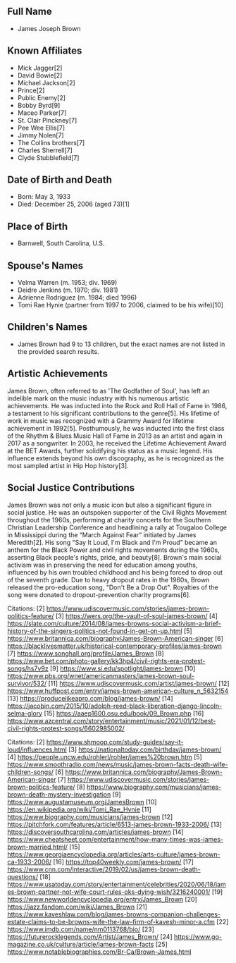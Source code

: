 ## Full Name
- James Joseph Brown

## Known Affiliates
- Mick Jagger[2]
- David Bowie[2]
- Michael Jackson[2]
- Prince[2]
- Public Enemy[2]
- Bobby Byrd[9]
- Maceo Parker[7]
- St. Clair Pinckney[7]
- Pee Wee Ellis[7]
- Jimmy Nolen[7]
- The Collins brothers[7]
- Charles Sherrell[7]
- Clyde Stubblefield[7]

## Date of Birth and Death
- Born: May 3, 1933
- Died: December 25, 2006 (aged 73)[1]

## Place of Birth
- Barnwell, South Carolina, U.S.

## Spouse's Names
- Velma Warren (m. 1953; div. 1969)
- Deidre Jenkins (m. 1970; div. 1981)
- Adrienne Rodriguez (m. 1984; died 1996)
- Tomi Rae Hynie (partner from 1997 to 2006, claimed to be his wife)[10]

## Children's Names
- James Brown had 9 to 13 children, but the exact names are not listed in the provided search results.

## Artistic Achievements

James Brown, often referred to as 'The Godfather of Soul', has left an indelible mark on the music industry with his numerous artistic achievements. He was inducted into the Rock and Roll Hall of Fame in 1986, a testament to his significant contributions to the genre[5]. His lifetime of work in music was recognized with a Grammy Award for lifetime achievement in 1992[5]. Posthumously, he was inducted into the first class of the Rhythm & Blues Music Hall of Fame in 2013 as an artist and again in 2017 as a songwriter. In 2003, he received the Lifetime Achievement Award at the BET Awards, further solidifying his status as a music legend. His influence extends beyond his own discography, as he is recognized as the most sampled artist in Hip Hop history[3].

## Social Justice Contributions

James Brown was not only a music icon but also a significant figure in social justice. He was an outspoken supporter of the Civil Rights Movement throughout the 1960s, performing at charity concerts for the Southern Christian Leadership Conference and headlining a rally at Tougaloo College in Mississippi during the “March Against Fear” initiated by James Meredith[2]. His song "Say It Loud, I'm Black and I'm Proud" became an anthem for the Black Power and civil rights movements during the 1960s, asserting Black people's rights, pride, and beauty[8]. Brown's main social activism was in preserving the need for education among youths, influenced by his own troubled childhood and his being forced to drop out of the seventh grade. Due to heavy dropout rates in the 1960s, Brown released the pro-education song, "Don't Be a Drop Out". Royalties of the song were donated to dropout-prevention charity programs[6].

Citations:
[2] https://www.udiscovermusic.com/stories/james-brown-politics-feature/
[3] https://wers.org/the-vault-of-soul-james-brown/
[4] https://slate.com/culture/2014/08/james-browns-social-activism-a-brief-history-of-the-singers-politics-not-found-in-get-on-up.html
[5] https://www.britannica.com/biography/James-Brown-American-singer
[6] https://blacklivesmatter.uk/historical-contemporary-profiles/james-brown
[7] https://www.songhall.org/profile/James_Brown
[8] https://www.bet.com/photo-gallery/kk3hp4/civil-rights-era-protest-songs/hs7v9z
[9] https://www.si.edu/spotlight/james-brown
[10] https://www.pbs.org/wnet/americanmasters/james-brown-soul-survivor/532/
[11] https://www.udiscovermusic.com/artist/james-brown/
[12] https://www.huffpost.com/entry/james-brown-american-culture_n_5632154
[13] https://producelikeapro.com/blog/james-brown/
[14] https://jacobin.com/2015/10/adolph-reed-black-liberation-django-lincoln-selma-glory
[15] https://aaep1600.osu.edu/book/09_Brown.php
[16] https://www.azcentral.com/story/entertainment/music/2021/01/12/best-civil-rights-protest-songs/6602985002/

Citations:
[2] https://www.shmoop.com/study-guides/say-it-loud/influences.html
[3] https://nationaltoday.com/birthday/james-brown/
[4] https://people.uncw.edu/rohlerl/rohler/james%20brown.htm
[5] https://www.smoothradio.com/news/music/james-brown-facts-death-wife-children-songs/
[6] https://www.britannica.com/biography/James-Brown-American-singer
[7] https://www.udiscovermusic.com/stories/james-brown-politics-feature/
[8] https://www.biography.com/musicians/james-brown-death-mystery-investigation
[9] https://www.augustamuseum.org/JamesBrown
[10] https://en.wikipedia.org/wiki/Tomi_Rae_Hynie
[11] https://www.biography.com/musicians/james-brown
[12] https://pitchfork.com/features/article/6513-james-brown-1933-2006/
[13] https://discoversouthcarolina.com/articles/james-brown
[14] https://www.cheatsheet.com/entertainment/how-many-times-was-james-brown-married.html/
[15] https://www.georgiaencyclopedia.org/articles/arts-culture/james-brown-ca-1933-2006/
[16] https://top40weekly.com/james-brown/
[17] https://www.cnn.com/interactive/2019/02/us/james-brown-death-questions/
[18] https://www.usatoday.com/story/entertainment/celebrities/2020/06/18/james-brown-partner-not-wife-court-rules-oks-dying-wish/3216240001/
[19] https://www.newworldencyclopedia.org/entry/James_Brown
[20] https://jazz.fandom.com/wiki/James_Brown
[21] https://www.kaveshlaw.com/blog/james-browns-companion-challenges-estate-claims-to-be-browns-wife-the-law-firm-of-kavesh-minor-a.cfm
[22] https://www.imdb.com/name/nm0113768/bio/
[23] https://futurerocklegends.com/Artist/James_Brown/
[24] https://www.gq-magazine.co.uk/culture/article/james-brown-facts
[25] https://www.notablebiographies.com/Br-Ca/Brown-James.html